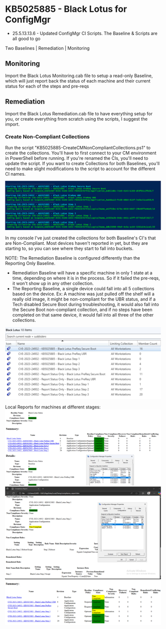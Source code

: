# KB5025885  - Black Lotus for ConfigMgr

- 25.5.13.13.6 - Updated ConfigMgr CI Scripts.  The Baseline & Scripts are all good to go

Two Baselines | Remediation | Monitoring

## Monitoring
Import the Black Lotus Monitoring.cab file to setup a read-only Baseline, which will just report back the status of each machine and their current status for each of the steps and pre-reqs

## Remediation

Import the Black Lotus Remediation.cab file to have everything setup for you, or create everything from scratch using the scripts, I suggest the import.

### Create Non-Compliant Collections

Run the script "KB5025885-CreateCMNonCompliantCollections.ps1" to create the collections.  You'll have to first connect to your CM environment in PowerShell before running.  If you're renamed the CIs, you'll need to update the script.  If you want to create Collections for both Baselines, you'll need to make slight modifications to the script to account for the different CI names.

![ConfigMgrNonCompliantCollectionCreation](media/ConfigMgrNonCompliantCollectionCreation-01.png)

In my console I've just created the collections for both Baseline's CI's that are Non-Compliant.  Most devices haven't reported in yet, but they are starting to, so you can see where they start to fall into buckets.

NOTE: The Remediation Baseline is configured differently than the Reporting Only Baseline.  
- Remediation Baseline will have a specific machine in only 1 state at a time, depending on where it is in the process.  So if it failed the pre-reqs, it won't show up in any other collection.
- The Reporting Baseline, a single device could fall into all 5 collections based on the device.  Ex:  A machine was just pulled off the shelf will a really old image, it might be non-compliant for the UBR status, and if a Tech disabled Secure Boot during troubleshooting, it would also fall into the Secure Boot non-compliant collection, and if no steps have been completed on that same device, it would fall into all three of the other collections.

![ConfigMgrNonCompliantCollectionCreation](media/ConfigMgrNonCompliantCollectionCreation-02.png)

Local Reports for machines at different stages:
![ConfigMgrBaselineCompliance](media/ConfigMgrBaselineCompliance.png)
![ConfigMgrBaselineCompliance](media/ConfigMgrBaselineCompliance-02.png)
![ConfigMgrBaselineCompliance](media/ConfigMgrBaselineCompliance-03.png)

